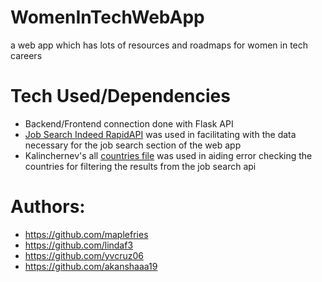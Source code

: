# WomenInTechWebApp
 a web app which has lots of resources and roadmaps for women in tech careers
 
# Tech Used/Dependencies
- Backend/Frontend connection done with Flask API
- [Job Search Indeed RapidAPI](https://rapidapi.com/lattice-data-lattice-data-default/api/job-search4?endpoint=apiendpoint_39951977-af73-4e6c-9657-b29c4769e3ab) was used in facilitating with the data necessary for the job search section of the web app
- Kalinchernev's all [countries file](https://gist.github.com/kalinchernev/486393efcca01623b18d) was used in aiding error checking the countries for filtering the results from the job search api

# Authors:
- https://github.com/maplefries
- https://github.com/lindaf3
- https://github.com/yvcruz06
- https://github.com/akanshaaa19
